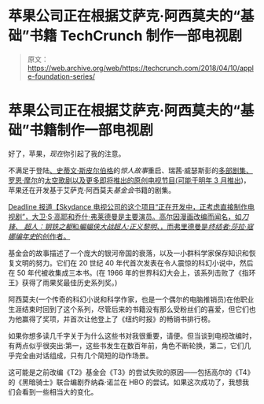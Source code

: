 # 苹果公司正在根据艾萨克·阿西莫夫的“基础”书籍 TechCrunch 制作一部电视剧

> 原文：<https://web.archive.org/web/https://techcrunch.com/2018/04/10/apple-foundation-series/>

# 苹果公司正在根据艾萨克·阿西莫夫的“基础”书籍制作一部电视剧

好了，苹果，*现在*你引起了我的注意。

不满足于登陆[、史蒂文·斯皮尔伯格](https://web.archive.org/web/20230125192913/https://techcrunch.com/2017/10/10/apple-and-steven-spielberg-are-reportedly-rebooting-amazing-stories/)的*惊人故事*重启、瑞茜·威瑟斯彭的[多部剧集、罗恩·摩尔](https://web.archive.org/web/20230125192913/https://techcrunch.com/2017/11/08/apple-orders-two-seasons-of-jennifer-aniston-reese-witherspoon-tv-drama/)的[太空歌剧以及更多即将推出的原创电视节目(](https://web.archive.org/web/20230125192913/https://techcrunch.com/2017/12/15/apple-picks-up-a-new-space-drama-from-the-creator-of-battlestar-galactica/)[可能于明年 3 月推出](https://web.archive.org/web/20230125192913/https://techcrunch.com/2018/03/26/apples-original-shows-may-launch-next-march-report-says/))，苹果还在开发基于艾萨克·阿西莫夫*基金会*书籍的剧集。

[Deadline 报道【Skydance 电视公司的这个项目“正在开发中，正考虑直接制作电视剧”，大卫·S·高耶和乔什·弗莱德曼是主要演员。高尔因漫画改编而闻名，如*刀锋、* *超人：钢铁之躯*和*蝙蝠侠大战超人:正义黎明、*，而弗里德曼是*终结者:莎拉·寇娜编年史*的创作者。](https://web.archive.org/web/20230125192913/http://deadline.com/2018/04/apple-isaac-asimov-foundation-tv-series-david-goyer-josh-friedman-skydance-1202361072/)

基金会的故事描述了一个庞大的银河帝国的衰落，以及一小群科学家保存知识和恢复文明的努力。它们在 20 世纪 40 年代首次发表在令人震惊的科幻小说中，然后在 50 年代被收集成三本书。(在 1966 年的世界科幻大会上，该系列击败了《指环王》获得了雨果奖最佳历史系列奖。)

阿西莫夫(一个传奇的科幻小说和科学作家，也是一个偶尔的电脑推销员)在他职业生涯结束时回到了这个系列，尽管后来的书籍没有那么受粉丝们的喜爱，但它们也为他赢得了奖项，并首次让他登上了《纽约时报》的畅销书排行榜。

如果你想多读几千字关于为什么这些书对我很重要，请便。但当谈到电视改编时，有两点似乎很突出:第一，这些书发生在数百年前，角色不断轮换，第二，它们几乎完全由对话组成，只有几个简短的动作场景。

这可能是之前改编《T2》基金会《T3》的尝试失败的原因——包括高尔的《T4》的《黑暗骑士》联合编剧乔纳森·诺兰在 HBO 的尝试。如果这次成功了，我想我们会看到一些相当大的变化。
